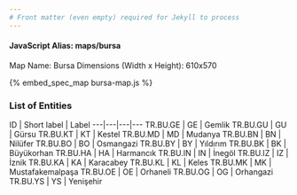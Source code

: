 ```yaml
---
# Front matter (even empty) required for Jekyll to process
---
```


#### JavaScript Alias: maps/bursa

Map Name: Bursa
Dimensions (Width x Height): 610x570



{% embed_spec_map bursa-map.js %}

### List of Entities

ID | Short label | Label
---|---|---|---
TR.BU.GE | GE | Gemlik
TR.BU.GU | GU | Gürsu
TR.BU.KT | KT | Kestel
TR.BU.MD | MD | Mudanya
TR.BU.BN | BN | Nilüfer
TR.BU.BO | BO | Osmangazi
TR.BU.BY | BY | Yıldırım
TR.BU.BK | BK | Büyükorhan
TR.BU.HA | HA | Harmancık
TR.BU.IN | IN | İnegöl
TR.BU.IZ | IZ | İznik
TR.BU.KA | KA | Karacabey
TR.BU.KL | KL | Keles
TR.BU.MK | MK | Mustafakemalpaşa
TR.BU.OE | OE | Orhaneli
TR.BU.OG | OG | Orhangazi
TR.BU.YS | YS | Yenişehir